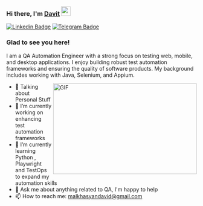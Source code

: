 ### Hi there, I'm <a href="https://www.linkedin.com/in/malkhasyan-david/" target="_blank">Davit</a> <img src="https://media.giphy.com/media/hvRJCLFzcasrR4ia7z/giphy.gif" width="25px">

[![Linkedin Badge](https://img.shields.io/badge/-LinkedIn-0e76a8?style=flat-square&logo=Linkedin&logoColor=white)](https://www.linkedin.com/in/malkhasyan-david/)
[![Telegram Badge](https://img.shields.io/badge/-Telegram-0088cc?style=flat-square&logo=Telegram&logoColor=white)](https://t.me/malkhasyandavid)

### Glad to see you here!

I am a QA Automation Engineer with a strong focus on testing web, mobile, and desktop applications. I enjoy building robust test automation frameworks and ensuring the quality of software products. My background includes working with Java, Selenium, and Appium.

<img align="right" alt="GIF" src="https://statusneo.com/wp-content/uploads/2023/03/GIF-image-1.gif" width="380" height="240" />


  


- 🌟 Talking about Personal Stuff
- 🔭 I’m currently working on enhancing test automation frameworks
- 🌱 I’m currently learning Python , Playwright and TestOps to expand my automation skills
- 💬 Ask me about anything related to QA, I'm happy to help
- 📫 How to reach me: malkhasyandavid@gmail.com


